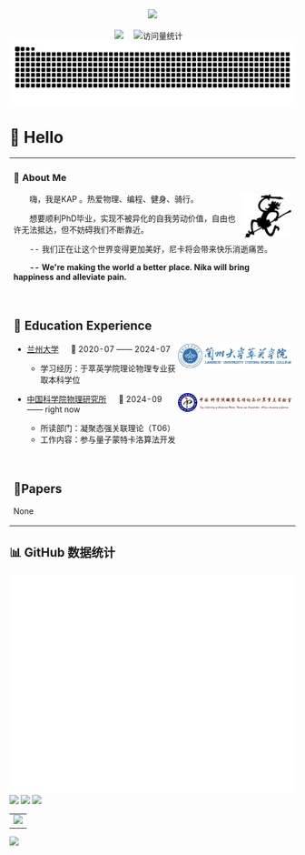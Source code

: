 <div align="center">

  <!-- knock code pictures 敲代码的图片 -->
  <picture>
    <source media="(prefers-color-scheme: dark)" srcset="https://cdn.jsdelivr.net/gh/sun0225SUN/sun0225SUN/assets/images/coding.gif" />
    <source media="(prefers-color-scheme: light)" srcset="figure/face.jpg" height="225px" />
    <img src="https://cdn.jsdelivr.net/gh/sun0225SUN/sun0225SUN/assets/images/coding.gif" />
  </picture>

  <!-- for beauty 留个空行好看点 -->
  <div>&nbsp;</div>


<!-- profile logo 个人资料徽标 -->
  <div>
    <a href="https://www.kap.com/"><img src="https://img.shields.io/badge/Website-博客-8c36db" /></a>&emsp;
    <img src="https://komarev.com/ghpvc/?username=Peter-JXL&label=Views&color=orange&style=flat" alt="访问量统计" />&emsp;
  </div>

<!-- Snake Code Contribution Map 贪吃蛇代码贡献图 -->
<picture>
  <source media="(prefers-color-scheme: dark)" srcset="https://raw.githubusercontent.com/Peter-JXL/Peter-JXL/output/github-contribution-grid-snake-dark.svg">
  <source media="(prefers-color-scheme: light)" srcset="https://raw.githubusercontent.com/Peter-JXL/Peter-JXL/output/github-contribution-grid-snake.svg">
  <img alt="github contribution grid snake animation" src="https://raw.githubusercontent.com/Peter-JXL/Peter-JXL/output/github-contribution-grid-snake.svg">
</picture>

</div>

#  🙋 Hello

<table>
  
<tr><td>

### 🤺 About Me

<img align="right" width="88" src="figure/nika.jfif" />

<p>&emsp;&emsp;嗨，我是KAP 。热爱物理、编程、健身、骑行。</p>
<p>&emsp;&emsp;想要顺利PhD毕业，实现不被异化的自我劳动价值，自由也许无法抵达，但不妨碍我们不断靠近。</p>
<!-- <p>&emsp;&emsp; 个人公众号：<a href="https://github.com/Peter-JXL/vuepressblog/blob/master/images/QR-Code.png" target="_blank"> PeterJXL </a></p> -->
<p>&emsp;&emsp;-- 我们正在让这个世界变得更加美好，尼卡将会带来快乐消逝痛苦。</p>
<p>&emsp;&emsp;<strong>-- We're making the world a better place. Nika will bring happiness and alleviate pain.</strong></p>


  <!-- for beauty 留个空行好看点 -->
  <div>&nbsp;</div>

</td></tr>

<tr><td>

## 🏢 Education Experience

<img align="right" width="200" src="figure/logo1.png" />

- [兰州大学](https://www.lzu.edu.cn/) &emsp; 📌 2020-07 —— 2024-07

  - 学习经历：于萃英学院理论物理专业获取本科学位

<img align="right" width="200" src="figure/logo2.png" />

- [中国科学院物理研究所](https://theory.iphy.ac.cn/team06.html)   📌 2024-09 —— right now

  - 所读部门：凝聚态强关联理论（T06）
  - 工作内容：参与量子蒙特卡洛算法开发


  <!-- for beauty 留个空行好看点 -->
  <div>&nbsp;</div>
  
</td></tr>


<tr><td>

## 📕Papers

None


</td></tr>

</table>


## 📊 GitHub 数据统计


<!-- metrics 基础资料 -->
<img src="/github-metrics.svg" />

<!-- GitHub 数据统计 -->

<img src= "https://github-readme-stats-git-masterrstaa-rickstaa.vercel.app/api?username=Peter-JXL&hide_title=true&hide_border=true&show_icons=true&include_all_commits=true&line_height=21text_color=000&icon_color=000&bg_color=0,ea6161,ffc64d,fffc4d,52fa5a&theme=graywhite" /> 

<img src  = "https://github-readme-stats-git-masterrstaa-rickstaa.vercel.app/api/top-langs/?username=Peter-JXL&hide_title=true&hide_border=true&layout=compact&langs_count=6&text_color=000&icon_color=fff&bg_color=0,52fa5a,4dfcff,c64dff&theme=graywhite" />


<!-- github-readme-streak-stats 连续提交代码天数记录 -->
<picture>
  <source media="(prefers-color-scheme: light)" srcset="https://streak-stats.demolab.com/?user=Peter-JXL&theme=light&hide_border=true" />
  <img src="https://streak-stats.demolab.com/?user=Peter-JXL&theme=dark&hide_border=true" />
</picture>



<!-- GitHub Activity Graph GitHub 活动图 -->
<table>
  <tr>
    <td>
      <picture>
        <source media="(prefers-color-scheme: dark)"  srcset="https://github-readme-activity-graph.vercel.app/graph?username=Peter-JXL&theme=tokyo-night" />
        <source media="(prefers-color-scheme: light)" srcset="https://github-readme-activity-graph.vercel.app/graph?username=Peter-JXL&theme=xcode" />
        <img src="https://github-readme-activity-graph.vercel.app/graph?username=Peter-JXL&theme=tokyo-night" />
      </picture>
  </tr>
</table>


<!-- profile-3d-contrib 3D 贡献图-->
<picture>
  <source media="(prefers-color-scheme: dark)" srcset="/profile-3d-contrib/profile-night-rainbow.svg" />
  <source media="(prefers-color-scheme: light)" srcset="/profile-3d-contrib/profile-gitblock.svg" />
  <img src="/profile-night-rainbow.svg" />
</picture>


